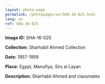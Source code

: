 ```yaml
---
layout: photo-page
permalink: /photopages/en/SHA-16-025.html
lang: en
ref: SHA-16-025
---
```


**Image ID:** SHA-16-025

**Collection:** Sharhabil Ahmed Collection

**Date:** 1957-1959

**Place:** Egypt, Manufiya, Sirs al Layan

**Description:** Sharhabil Ahmed and classmates
